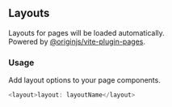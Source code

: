 ## Layouts

Layouts for pages will be loaded automatically.<br/>
Powered by [@originjs/vite-plugin-pages](https://github.com/originjs/origin.js/tree/main/packages/vite-plugin-pages).

### Usage

Add layout options to your page components.

```js
<layout>layout: layoutName</layout>
```
